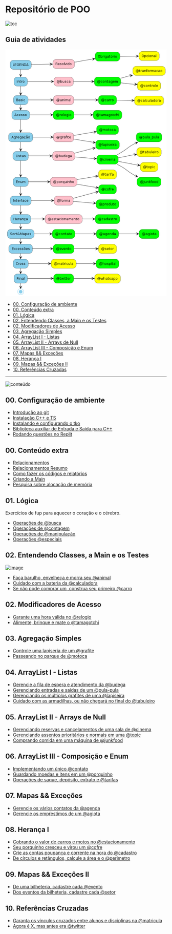 # Repositório de POO

![toc](https://user-images.githubusercontent.com/4747652/263064329-3004bb4d-32fa-4a51-840e-5204870c2738.png)

## Guia de atividades []()

![_](flow.png)

<!-- toc -->
- [00. Configuração de ambiente](#00-configuração-de-ambiente)
- [00. Conteúdo extra](#00-conteúdo-extra)
- [01. Lógica](#01-lógica)
- [02. Entendendo Classes, a Main e os Testes](#02-entendendo-classes-a-main-e-os-testes)
- [02. Modificadores de Acesso](#02-modificadores-de-acesso)
- [03. Agregação Simples](#03-agregação-simples)
- [04. ArrayList I - Listas](#04-arraylist-i---listas)
- [05. ArrayList II - Arrays de Null](#05-arraylist-ii---arrays-de-null)
- [06. ArrayList III - Composição e Enum](#06-arraylist-iii---composição-e-enum)
- [07. Mapas && Exceções](#07-mapas--exceções)
- [08. Herança I](#08-herança-i)
- [09. Mapas && Exceções II](#09-mapas--exceções-ii)
- [10. Referências Cruzadas](#10-referências-cruzadas)
<!-- toc -->

---

![conteúdo](https://user-images.githubusercontent.com/4747652/263064979-b64dc170-0734-475c-89f5-7ab3b4750021.png)

## 00. Configuração de ambiente

- [Introdução ao git](base/git/Readme.md)
- [Instalação C++ e TS](base/instalacao/Readme.md)
- [Instalando e configurando o tko](https://github.com/senapk/tko#tko---test-kit-operations)
- [Biblioteca auxiliar de Entrada e Saída para C++](https://github.com/senapk/cppaux#requisitos)
- [Rodando questões no Replit](https://github.com/senapk/tko/blob/master/replit/Readme.md)

## 00. Conteúdo extra

- [Relacionamentos](base/relacionamento/Readme.md)
- [Relacionamentos Resumo](base/uml/Readme.md)
- [Como fazer os códigos e relatórios](base/relatorio/Readme.md)
- [Criando a Main](base/main/Readme.md)
- [Pesquisa sobre alocação de memória](base/memoria/Readme.md)

## 01. Lógica

Exercícios de fup para aquecer o coração e o cérebro.

- [Operações de @busca](base/busca/Readme.md) 
- [Operações de @contagem](base/contagem/Readme.md)
- [Operações de @manipulação](base/manipulação/Readme.md)
- [Operações @especiais](base/especiais/Readme.md)

## 02. Entendendo Classes, a Main e os Testes

[![image](https://user-images.githubusercontent.com/4747652/263152148-cf916c4a-6c07-4d36-bc9c-ac8a2f9b348c.png)](https://www.youtube.com/watch?v=PU6-anlu5jI)

- [Faça barulho, envelheça e morra seu @animal](base/animal/Readme.md)
- [Cuidado com a bateria da @calculadora](base/calculadora/Readme.md)
- [Se não pode comprar um, construa seu primeiro @carro](base/carro/Readme.md)

## 02. Modificadores de Acesso

- [Garante uma hora válida no @relogio](base/relogio/Readme.md)
- [Alimente, brinque e mate o @tamagotchi](base/tamagotchi/Readme.md)

## 03. Agregação Simples

- [Controle uma lapiseria de um @grafite](base/grafite/Readme.md)
- [Passeando no parque de @motoca](base/motoca/Readme.md)

## 04. ArrayList I - Listas

- [Gerencie a fila de espera e atendimento da @budega](base/budega/Readme.md)
- [Gerenciando entradas e saídas de um @pula-pula](base/pula-pula/Readme.md)
- [Gerenciando os múltiplos grafites de uma @lapiseira](base/lapiseira/Readme.md)
- [Cuidado com as armadilhas, ou não chegará no final do @tabuleiro](base/tabuleiro/Readme.md)

## 05. ArrayList II - Arrays de Null

- [Gerenciando reservas e cancelamentos de uma sala de @cinema](base/cinema/Readme.md)
- [Gerenciando assentos prioritários e normais em uma @topic](base/topic/Readme.md)
- [Comprando comida em uma máquina de @junkfood](base/junkfood/Readme.md)

## 06. ArrayList III - Composição e Enum

- [Implementando um único @contato](base/contato/Readme.md)
- [Guardando moedas e itens em um @porquinho](base/porquinho/Readme.md)
- [Operações de saque, depósito, extrato e @tarifas](base/tarifas/Readme.md)

## 07. Mapas && Exceções

- [Gerencie os vários contatos da @agenda](base/agenda/Readme.md)
- [Gerencie os empŕestimos de um @agiota](base/agiota/Readme.md)

## 08. Herança I

- [Cobrando o valor de carros e motos no @estacionamento](base/estacionamento/Readme.md)
- [Seu porquinho cresceu e virou um @cofre](base/cofre/Readme.md)
- [Crie as contas poupança e corrente na hora do @cadastro](base/cadastro/Readme.md)
- [De círculos e retângulos, calcule a área e o @perimetro](base/perimetro/Readme.md)

<!--
- [@016 Favoritos & Agenda 3: cache e redundância](base/016/Readme.md)
- [@033 Trem](base/033/Readme.md)
-->

## 09. Mapas && Exceções II

- [De uma bilheteria, cadastre cada @evento](base/evento/Readme.md)
- [Dos eventos da bilheteria, cadastre cada @setor](base/setor/Readme.md)

## 10. Referências Cruzadas

- [Garanta os vínculos cruzados entre alunos e disciplinas na @matricula](base/matricula/Readme.md)
- [Agora é X, mas antes era @twitter](base/twitter/Readme.md)

<!--
1.  Herança II

- [@023 Salário](base/023/Readme.md)
- [@022 Hospital](base/022/Readme.md)

15. Lógica II

- [@026 Whatsapp](base/026/Readme.md)

16. Herança III

- [@034 Carga](base/034/Readme.md)
- [@027 Grupos](base/027/Readme.md)

- [@018 Hospital II](base/018/Readme.md)

- [@031 Pets](base/031/Readme.md)
- [@024 Mensagens](base/024/Readme.md)
- [@030 ContatoStar & Agenda 4 (herança)](base/030/Readme.md)
- [@008 Agiota](base/008/Readme.md)
- [@005 Mestre dos Vetores (manipulação arraylist)](base/005/Readme.md)
- [@019 Ligações - Agenda 4](base/019/Readme.md)
- [@035 Clínica Veterinária](base/035/Readme.md)
- [@042 Carro Get e Set](base/042/Readme.md)
- [@029 Anotações](base/029/Readme.md)

-->
